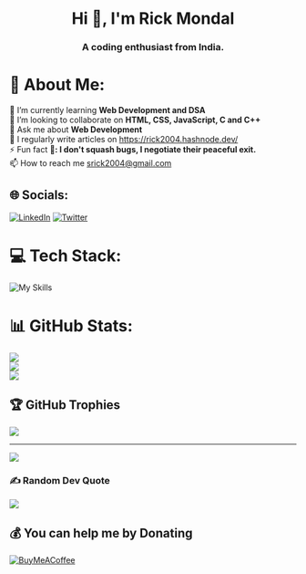 <h1 align="center">Hi 👋, I'm Rick Mondal</h1>
<h3 align="center">A coding enthusiast from India.</h3>

# 💫 About Me:
🌱 I’m currently learning **Web Development and DSA** <br>👯 I’m looking to collaborate on **HTML, CSS, JavaScript, C and C++** <br>💬 Ask me about **Web Development** <br>📝 I regularly write articles on https://rick2004.hashnode.dev/<br>⚡ Fun fact  **🐞: I don't squash bugs, I negotiate their peaceful exit.** <br>📫 How to reach me srick2004@gmail.com<br>


## 🌐 Socials:
[![LinkedIn](https://img.shields.io/badge/LinkedIn-%230077B5.svg?logo=linkedin&logoColor=white)](https://linkedin.com/in/rickmondal2004) [![Twitter](https://img.shields.io/badge/Twitter-%231DA1F2.svg?logo=Twitter&logoColor=white)](https://twitter.com/rickmondal_2004)


# 💻 Tech Stack:
![My Skills](https://skillicons.dev/icons?i=html,css,javascript,c,cpp,py,aws,gcp,nodejs,react,flask,mongodb,mysql,ps,pr,ae,figma,postman,blender,git,github,visualstudio,vscode,replit,wordpress)

  
# 📊 GitHub Stats:
![](https://github-readme-stats.vercel.app/api?username=rickmondal-2004&theme=tokyonight&hide_border=false&include_all_commits=false&count_private=false)<br/>
![](https://github-readme-streak-stats.herokuapp.com/?user=rickmondal-2004&theme=tokyonight&hide_border=false)<br/>
![](https://github-readme-stats.vercel.app/api/top-langs/?username=rickmondal-2004&theme=tokyonight&hide_border=false&include_all_commits=false&count_private=false&layout=compact)

## 🏆 GitHub Trophies
![](https://github-profile-trophy.vercel.app/?username=rickmondal-2004&theme=tokyonight&no-frame=false&no-bg=true&margin-w=4)


---
[![](https://visitcount.itsvg.in/api?id=rickmondal-2004&icon=0&color=6)](https://visitcount.itsvg.in)


### ✍️ Random Dev Quote
![](https://quotes-github-readme.vercel.app/api?type=horizontal&theme=tokyonight)


  ## 💰 You can help me by Donating
  [![BuyMeACoffee](https://img.shields.io/badge/Buy%20Me%20a%20Coffee-ffdd00?style=for-the-badge&logo=buy-me-a-coffee&logoColor=black)](https://buymeacoffee.com/rickmondal2004) 

  
<!-- Proudly created with GPRM ( https://gprm.itsvg.in ) -->
